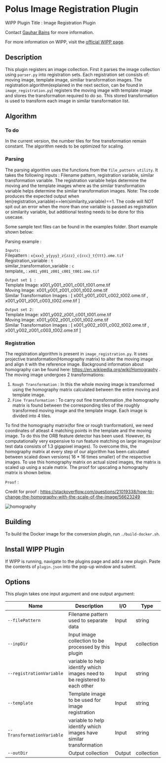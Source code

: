 # Polus Image Registration Plugin

WIPP Plugin Title : Image Registration Plugin 

Contact [Gauhar Bains](mailto:gauhar.bains@labshare.org) for more information.

For more information on WIPP, visit the [official WIPP page](https://isg.nist.gov/deepzoomweb/software/wipp).

## Description

This plugin registers an image collection. First it parses the image collection using `parser.py` into registration sets. Each registration set consists of: moving image, template image, similiar transformation images. The registration algorithm(explained in the next section, can be found in `image_registration.py`) registers the moving image with template image and stores the transformation required to do so. This stored transformation is used to transform each image in similar transformation list. 

## Algorithm

### To do
In the current version, the number tiles for fine transformation remain constant. The algorithm needs to be optimized for scaling. 

### Parsing 
The parsing algorithm uses the functions from the `file_pattern utility`. It takes the following inputs : Filename pattern, registration variable, similar transformation variable. The registration variable helps determine the moving and the template images where as the similar transformation variable helps determine the similar transformation images. Note: The code produces the expected output when len(registration_variable)==len(similarity_variable)==1. The code will NOT spit out an error when the more than one variable is passed as registration or similarity variable, but additional testing needs to be done for this usecase.  

Some sample text files can be found in the examples folder. Short example shown below:    

Parsing example :   
  
`Inputs:`  
Filepattern :   `x{xxx}_y{yyy}_z{zzz}_c{ccc}_t{ttt}.ome.tif`  
Registration_variable :  `t`   
similar_transformation_variable : `c`  
template_ :  `x001_y001_z001_c001_t001.ome.tif`    

`Output set 1 :`   
Template Image:  x001_y001_z001_c001_t001.ome.tif  
Moving Image:  x001_y001_z001_c001_t002.ome.tif  
Similar Transformation Images :   [ x001_y001_z001_c002_t002.ome.tif , x001_y001_z001_c003_t002.ome.tif ]  

`Output set 2:`    
Template Image:  x001_y002_z001_c001_t001.ome.tif    
Moving Image:   x001_y002_z001_c001_t002.ome.tif    
Similar Transformation Images :  [ x001_y002_z001_c002_t002.ome.tif , x001_y002_z001_c003_t002.ome.tif ]      



### Registration 
The registration algorithm is present in `image_registration.py`. It uses projective transformation(Homography matrix) to alter the moving image and align it with the reference image. Background information about homography can be found here: https://en.wikipedia.org/wiki/Homography .    
The moving image undergoes 2 transformations:     
1. `Rough Transformation` : In this the whole moving image is transformed using the homography matrix calculated between the entire moving and template image.
2. `Fine Transformation` : To carry out fine transformation ,the homography matrix is found between the corresponding tiles of the roughly transformed moving image and the template image. Each image is divided into 4 tiles. 

To find the homography matrix(for fine or rough tranformation), we need coordinates of atleast 4 matching points in the template and the moving image. To do this the ORB feature detector has been used. However, its computationally very expensive to run feature matching on large images(our test data consists of 1.3 gigapixel images). To overcome this, the homography matrix at every step of our algorithm has been calculated between scaled down versions( 16 * 16 times smaller) of the respective images. To use this homography matrix on actual sized images, the matrix is scaled up using a scale matrix.  The proof for upscaling a homography matrix is shown below.   

`Proof` :  

Credit for proof : https://stackoverflow.com/questions/21019338/how-to-change-the-homography-with-the-scale-of-the-image/56623249    
  
![homography](https://user-images.githubusercontent.com/48079888/78402511-b04d8200-75c8-11ea-9d22-cee13f3912db.gif)  
   







## Building

To build the Docker image for the conversion plugin, run
`./build-docker.sh`.

## Install WIPP Plugin

If WIPP is running, navigate to the plugins page and add a new plugin. Paste the contents of `plugin.json` into the pop-up window and submit.

## Options

This plugin takes one input argument and one output argument:

| Name          | Description             | I/O    | Type   |
|---------------|-------------------------|--------|--------|
| `--filePattern` | Filename pattern used to separate data | Input | string |
| `--inpDir` | Input image collection to be processed by this plugin | Input | collection |
| `--registrationVariable` | variable to help identify which images need to be registered to each other | Input | string |
| `--template` | Template image to be used for image registration | Input | string |
| `--TransformationVariable` | variable to help identify which images have similar transformation | Input | string |
| `--outDir` | Output collection | Output | collection |


